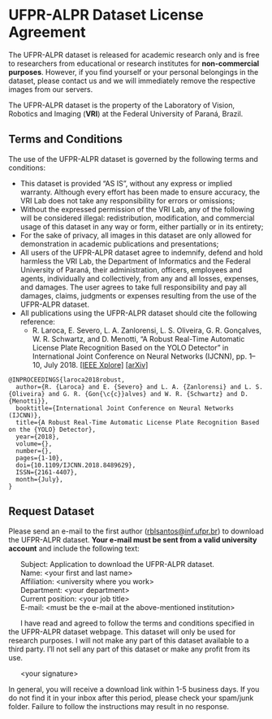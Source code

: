 # UFPR-ALPR Dataset License Agreement

The UFPR-ALPR dataset is released for academic research only and is free to researchers from educational or research institutes for **non-commercial purposes**. However, if you find yourself or your personal belongings in the dataset, please contact us and we will immediately remove the respective images from our servers.

The UFPR-ALPR dataset is the property of the Laboratory of Vision, Robotics and Imaging (**VRI**) at the Federal University of Paraná, Brazil.

## Terms and Conditions

The use of the UFPR-ALPR dataset is governed by the following terms and conditions:

* This dataset is provided “AS IS”, without any express or implied warranty. Although every effort has been made to ensure accuracy, the VRI Lab does not take any responsibility for errors or omissions;
* Without the expressed permission of the VRI Lab, any of the following will be considered illegal: redistribution, modification, and commercial usage of this dataset in any way or form, either partially or in its entirety;
* For the sake of privacy, all images in this dataset are only allowed for demonstration in academic publications and presentations;
* All users of the UFPR-ALPR dataset agree to indemnify, defend and hold harmless the VRI Lab, the Department of Informatics and the Federal University of Paraná, their administration, officers, employees and agents, individually and collectively, from any and all losses, expenses, and damages. The user agrees to take full responsibility and pay all damages, claims, judgments or expenses resulting from the use of the UFPR-ALPR dataset.
* All publications using the UFPR-ALPR dataset should cite the following reference:
    * R. Laroca, E. Severo, L. A. Zanlorensi, L. S. Oliveira, G. R. Gonçalves, W. R. Schwartz, and D. Menotti, “A Robust Real-Time Automatic License Plate Recognition Based on the YOLO Detector” in International Joint Conference on Neural Networks (IJCNN), pp. 1–10, July 2018. [[IEEE Xplore]](https://www.doi.org/10.1109/IJCNN.2018.8489629) [[arXiv]](https://arxiv.org/abs/1802.09567)

```
@INPROCEEDINGS{laroca2018robust, 
  author={R. {Laroca} and E. {Severo} and L. A. {Zanlorensi} and L. S. {Oliveira} and G. R. {Gon{\c{c}}alves} and W. R. {Schwartz} and D. {Menotti}}, 
  booktitle={International Joint Conference on Neural Networks (IJCNN)}, 
  title={A Robust Real-Time Automatic License Plate Recognition Based on the {YOLO} Detector}, 
  year={2018}, 
  volume={}, 
  number={}, 
  pages={1-10}, 
  doi={10.1109/IJCNN.2018.8489629}, 
  ISSN={2161-4407}, 
  month={July},
}
```  

## Request Dataset

Please send an e-mail to the first author ([rblsantos@inf.ufpr.br](mailto:rblsantos@inf.ufpr.br)) to download the UFPR-ALPR dataset. **Your e-mail must be sent from a valid university account** and include the following text:

&nbsp;&nbsp;&nbsp;&nbsp;&nbsp;&nbsp;Subject: Application to download the UFPR-ALPR dataset.  
&nbsp;&nbsp;&nbsp;&nbsp;&nbsp;&nbsp;Name: &lt;your first and last name&gt;  
&nbsp;&nbsp;&nbsp;&nbsp;&nbsp;&nbsp;Affiliation: &lt;university where you work&gt;  
&nbsp;&nbsp;&nbsp;&nbsp;&nbsp;&nbsp;Department: &lt;your department&gt;  
&nbsp;&nbsp;&nbsp;&nbsp;&nbsp;&nbsp;Current position: &lt;your job title&gt;  
&nbsp;&nbsp;&nbsp;&nbsp;&nbsp;&nbsp;E-mail: &lt;must be the e-mail at the above-mentioned institution>


&nbsp;&nbsp;&nbsp;&nbsp;&nbsp;&nbsp;I have read and agreed to follow the terms and conditions specified in the UFPR-ALPR dataset webpage. This dataset will only be used for research purposes. I will not make any part of this dataset available to a third party. I’ll not sell any part of this dataset or make any profit from its use. 

&nbsp;&nbsp;&nbsp;&nbsp;&nbsp;&nbsp;&lt;your signature&gt;

In general, you will receive a download link within 1-5 business days. If you do not find it in your inbox after this period, please check your spam/junk folder. Failure to follow the instructions may result in no response.
